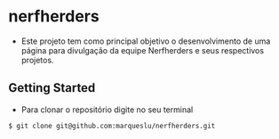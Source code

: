 # nerfherders

- Este projeto tem como principal objetivo o desenvolvimento de uma página para divulgação da equipe Nerfherders e seus respectivos projetos.

## Getting Started

- Para clonar o repositório digite no seu terminal

```
$ git clone git@github.com:marqueslu/nerfherders.git
```
